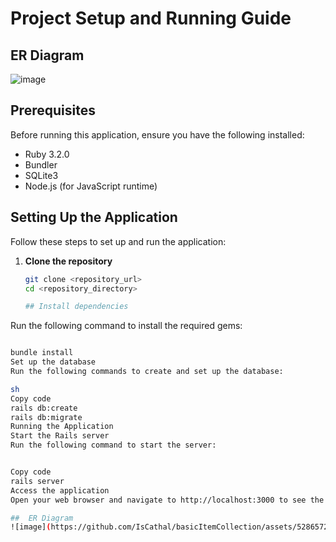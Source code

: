 # Project Setup and Running Guide
##  ER Diagram 
![image](https://github.com/IsCathal/basicItemCollection/assets/52865729/2484a868-6079-45a9-ae2e-85cc2f168770)
## Prerequisites

Before running this application, ensure you have the following installed:

- Ruby 3.2.0
- Bundler
- SQLite3
- Node.js (for JavaScript runtime)

## Setting Up the Application

Follow these steps to set up and run the application:

1. **Clone the repository**

   ```sh
   git clone <repository_url>
   cd <repository_directory>

   ## Install dependencies

Run the following command to install the required gems:

```sh

bundle install
Set up the database
Run the following commands to create and set up the database:

sh
Copy code
rails db:create
rails db:migrate
Running the Application
Start the Rails server
Run the following command to start the server:


Copy code
rails server
Access the application
Open your web browser and navigate to http://localhost:3000 to see the application running.

##  ER Diagram 
![image](https://github.com/IsCathal/basicItemCollection/assets/52865729/2484a868-6079-45a9-ae2e-85cc2f168770)
